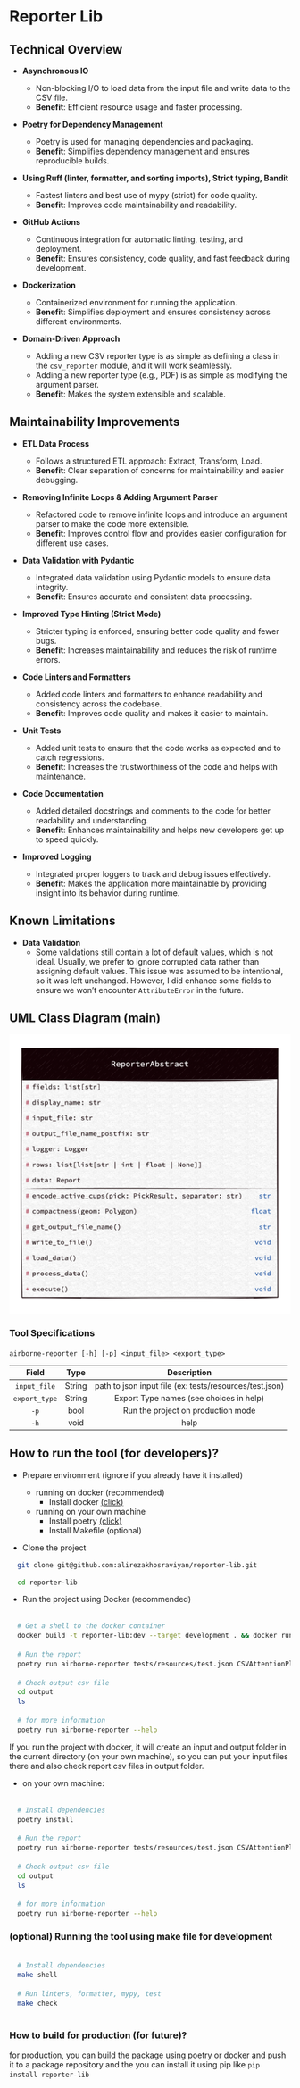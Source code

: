 # Reporter Lib


## Technical Overview

- **Asynchronous IO**  
  - Non-blocking I/O to load data from the input file and write data to the CSV file.  
  - **Benefit**: Efficient resource usage and faster processing.

- **Poetry for Dependency Management**  
  - Poetry is used for managing dependencies and packaging.  
  - **Benefit**: Simplifies dependency management and ensures reproducible builds.

- **Using Ruff (linter, formatter, and sorting imports), Strict typing, Bandit**  
  - Fastest linters and best use of mypy (strict) for code quality.  
  - **Benefit**: Improves code maintainability and readability.

- **GitHub Actions**  
  - Continuous integration for automatic linting, testing, and deployment.  
  - **Benefit**: Ensures consistency, code quality, and fast feedback during development.

- **Dockerization**  
  - Containerized environment for running the application.  
  - **Benefit**: Simplifies deployment and ensures consistency across different environments.

- **Domain-Driven Approach**  
  - Adding a new CSV reporter type is as simple as defining a class in the `csv_reporter` module, and it will work seamlessly.  
  - Adding a new reporter type (e.g., PDF) is as simple as modifying the argument parser.  
  - **Benefit**: Makes the system extensible and scalable.

## Maintainability Improvements

- **ETL Data Process**  
  - Follows a structured ETL approach: Extract, Transform, Load.  
  - **Benefit**: Clear separation of concerns for maintainability and easier debugging.

- **Removing Infinite Loops & Adding Argument Parser**  
  - Refactored code to remove infinite loops and introduce an argument parser to make the code more extensible.  
  - **Benefit**: Improves control flow and provides easier configuration for different use cases.

- **Data Validation with Pydantic**  
  - Integrated data validation using Pydantic models to ensure data integrity.  
  - **Benefit**: Ensures accurate and consistent data processing.

- **Improved Type Hinting (Strict Mode)**  
  - Stricter typing is enforced, ensuring better code quality and fewer bugs.  
  - **Benefit**: Increases maintainability and reduces the risk of runtime errors.

- **Code Linters and Formatters**  
  - Added code linters and formatters to enhance readability and consistency across the codebase.  
  - **Benefit**: Improves code quality and makes it easier to maintain.

- **Unit Tests**  
  - Added unit tests to ensure that the code works as expected and to catch regressions.  
  - **Benefit**: Increases the trustworthiness of the code and helps with maintenance.

- **Code Documentation**  
  - Added detailed docstrings and comments to the code for better readability and understanding.  
  - **Benefit**: Enhances maintainability and helps new developers get up to speed quickly.

- **Improved Logging**  
  - Integrated proper loggers to track and debug issues effectively.  
  - **Benefit**: Makes the application more maintainable by providing insight into its behavior during runtime.

## Known Limitations

- **Data Validation**  
  - Some validations still contain a lot of default values, which is not ideal. Usually, we prefer to ignore corrupted data rather than assigning default values. This issue was assumed to be intentional, so it was left unchanged. However, I did enhance some fields to ensure we won’t encounter `AttributeError` in the future.

## UML Class Diagram (main)

![class-diagram.png](class-diagram.png)

### Tool Specifications

`airborne-reporter [-h] [-p] <input_file> <export_type> `

|     Field     |  Type   |                       Description                       |
|:-------------:|:-------:|:-------------------------------------------------------:|
| `input_file`  | String  | path to json input file (ex: tests/resources/test.json) |
| `export_type` | String  |         Export Type names (see choices in help)         |
|     `-p`      |  bool   |           Run the project on production mode            |
|     `-h`      |  void   |                          help                           |



## How to run the tool (for developers)?

- Prepare environment (ignore if you already have it installed)
  
  - running on docker (recommended)
    - Install docker [(click)](https://docs.docker.com/engine/install/)
  - running on your own machine
    - Install poetry [(click)](https://python-poetry.org/docs/#installing-with-the-official-installer)
    - Install Makefile (optional)


- Clone the project
```bash
  git clone git@github.com:alirezakhosraviyan/reporter-lib.git
```

```bash
  cd reporter-lib
```
- Run the project using Docker (recommended)
```bash

  # Get a shell to the docker container
  docker build -t reporter-lib:dev --target development . && docker run --rm -it -v ./input:/home/app/input -v ./output:/home/app/output reporter-lib:dev /bin/sh
  
  # Run the report
  poetry run airborne-reporter tests/resources/test.json CSVAttentionPliesFormatter
  
  # Check output csv file
  cd output
  ls
  
  # for more information
  poetry run airborne-reporter --help
```

If you run the project with docker, it will create an input and output folder in the current directory (on your own machine), so you can put your input files there and also check report csv files in output folder.

- on your own machine:
```bash
  
  # Install dependencies
  poetry install
  
  # Run the report
  poetry run airborne-reporter tests/resources/test.json CSVAttentionPliesFormatter
  
  # Check output csv file
  cd output
  ls
  
  # for more information
  poetry run airborne-reporter --help
```

### (optional) Running the tool using make file for development
```bash
  
  # Install dependencies
  make shell
  
  # Run linters, formatter, mypy, test
  make check
  
```

### How to build for production (for future)?
for production, you can build the package using poetry or docker and push it to a package repository and the you can install it using pip like
`pip install reporter-lib`

